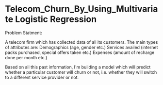 # Telecom_Churn_By_Using_Multivariate Logistic Regression

Problem Statment:

A telecom firm which has collected data of all its customers. 
The main types of attributes are:
Demographics (age, gender etc.)
Services availed (internet packs purchased, special offers taken etc.)
Expenses (amount of recharge done per month etc.)
 
Based on all this past information, I'm building a model which will predict whether a particular customer will churn or not, i.e. whether they will switch to a different service provider or not. 

